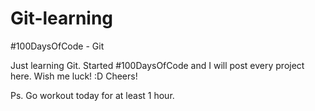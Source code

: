 # Git-learning
#100DaysOfCode - Git

Just learning Git. Started #100DaysOfCode and I will post every project here.
Wish me luck! :D
Cheers! 

Ps. Go workout today for at least 1 hour.
